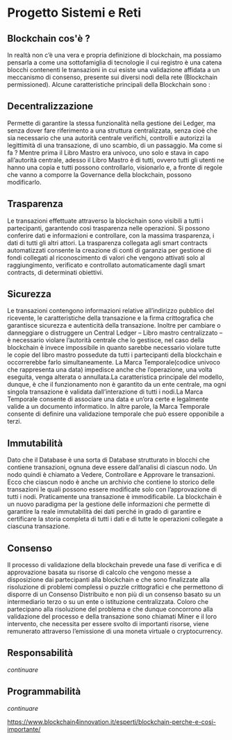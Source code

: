 # Progetto Sistemi e Reti

## Blockchain cos'è ?

In realtà non c’è una vera e propria definizione di blockchain, ma possiamo pensarla a come una sottofamiglia di tecnologie il cui registro è una catena blocchi contenenti le transazioni in cui esiste una validazione affidata a un meccanismo di consenso, presente sui diversi nodi della rete (Blockchain permissioned).
Alcune caratteristiche principali della Blockchain sono :

## Decentralizzazione
Permette di garantire la stessa funzionalità nella gestione dei Ledger, ma senza dover fare riferimento a una struttura centralizzata, senza cioè che sia necessario che una autorità centrale verifichi, controlli e autorizzi la legittimità di una transazione, di uno scambio, di un passaggio. Ma come si fa ? Mentre prima il Libro Mastro era univoco, uno solo e stava in capo all’autorità centrale, adesso il Libro Mastro è di tutti, ovvero tutti gli utenti ne hanno una copia e tutti possono controllarlo, visionarlo e, a fronte di regole che vanno a comporre la Governance della blockchain, possono modificarlo.

## Trasparenza
Le transazioni effettuate attraverso la blockchain sono visibili a tutti i partecipanti, garantendo così trasparenza nelle operazioni. Si possono conferire dati e informazioni e controllare, con la massima trasparenza, i dati di tutti gli altri attori. La trasparenza collegata agli smart contracts automatizzati consente la creazione di conti di garanzia per gestione di fondi collegati al riconoscimento di valori che vengono attivati solo al raggiungimento, verificato e controllato automaticamente dagli smart contracts, di determinati obiettivi.

## Sicurezza
Le transazioni contengono informazioni relative all’indirizzo pubblico del ricevente, le caratteristiche della transazione e la firma crittografica che garantisce sicurezza e autenticità della transazione. Inoltre per cambiare o danneggiare o distruggere un Central Ledger – Libro mastro centralizzato – è necessario violare l’autorità centrale che lo gestisce, nel caso della blockchain è invece impossibile in quanto sarebbe necessario violare tutte le copie del libro mastro possedute da tutti i partecipanti della blockchain e occorrerebbe farlo simultaneamente.
La Marca Temporale(codice univoco che rappresenta una data) impedisce anche che l’operazione, una volta eseguita, venga alterata o annullata.La caratteristica principale del modello, dunque, è che il funzionamento non è garantito da un ente centrale, ma ogni singola transazione è validata dall’interazione di tutti i nodi.La Marca Temporale consente di associare una data e un’ora certe e legalmente valide a un documento informatico. In altre parole, la Marca Temporale consente di definire una validazione temporale che può essere opponibile a terzi. 

## Immutabilità
Dato che il Database è una sorta di Database strutturato in blocchi che contiene transazioni, ognuna deve essere dall’analisi di ciascun nodo. Un nodo quindi è chiamato a Vedere, Controllare e Approvare le transazioni. Ecco che ciascun nodo è anche un archivio che contiene lo storico delle transazioni le quali possono essere modificate solo con l’approvazione di tutti i nodi. Praticamente una transazione è immodificabile.
La blockchain è un nuovo paradigma per la gestione delle informazioni che permette di garantire la reale immutabilità dei dati perché in grado di garantire e certificare la storia completa di tutti i dati e di tutte le operazioni collegate a ciascuna transazione. 

## Consenso
Il processo di validazione della blockchain prevede una fase di verifica e di approvazione basata su risorse di calcolo che vengono messe a disposizione dai partecipanti alla blockchain e che sono finalizzate alla risoluzione di problemi complessi o puzzle crittografici e che permettono di disporre di un Consenso Distribuito e non più di un consenso basato su un intermediario terzo o su un ente o istituzione centralizzata. Coloro che partecipano alla risoluzione del problema e che dunque concorrono alla validazione del processo e della transazione sono chiamati Miner e il loro intervento, che necessita per essere svolto di importanti risorse, viene remunerato attraverso l’emissione di una moneta virtuale o cryptocurrency.

## Responsabilità
*continuare*  

## Programmabilità
*continuare*  
 
https://www.blockchain4innovation.it/esperti/blockchain-perche-e-cosi-importante/
 

